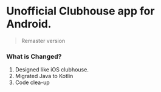 # Unofficial Clubhouse app for Android.
> Remaster version 
> 
### What is Changed?
1. Designed like iOS clubhouse.
2. Migrated Java to Kotlin
3. Code clea-up
